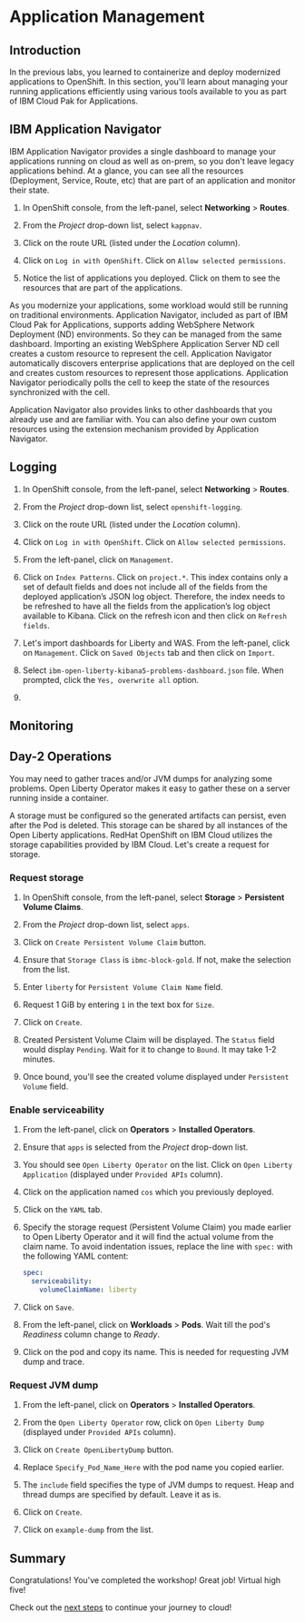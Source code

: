 # Application Management

## Introduction

In the previous labs, you learned to containerize and deploy modernized applications to OpenShift. In this section, you'll learn about managing your running applications efficiently using various tools available to you as part of IBM Cloud Pak for Applications.

## IBM Application Navigator

IBM Application Navigator provides a single dashboard to manage your applications running on cloud as well as on-prem, so you don't leave legacy applications behind. At a glance, you can see all the resources (Deployment, Service, Route, etc) that are part of an application and monitor their state. 

1. In OpenShift console, from the left-panel, select **Networking** > **Routes**.

1. From the _Project_ drop-down list, select `kappnav`. 
1. Click on the route URL (listed under the _Location_ column).
1. Click on `Log in with OpenShift`. Click on `Allow selected permissions`.
1. Notice the list of applications you deployed. Click on them to see the resources that are part of the applications. 

As you modernize your applications, some workload would still be running on traditional environments. Application Navigator, included as part of IBM Cloud Pak for Applications, supports adding WebSphere Network Deployment (ND) environments. So they can be managed from the same dashboard. Importing an existing WebSphere Application Server ND cell creates a custom resource to represent the cell. Application Navigator automatically discovers enterprise applications that are deployed on the cell and creates custom resources to represent those applications. Application Navigator periodically polls the cell to keep the state of the resources synchronized with the cell. 

Application Navigator also provides links to other dashboards that you already use and are familiar with. You can also define your own custom resources using the extension mechanism provided by Application Navigator. 

## Logging

1. In OpenShift console, from the left-panel, select **Networking** > **Routes**.

1. From the _Project_ drop-down list, select `openshift-logging`. 
1. Click on the route URL (listed under the _Location_ column).
1. Click on `Log in with OpenShift`. Click on `Allow selected permissions`.
1. From the left-panel, click on `Management`.
1. Click on `Index Patterns`. Click on `project.*`. This index contains only a set of default fields and does not include all of the fields from the deployed application’s JSON log object. Therefore, the index needs to be refreshed to have all the fields from the application’s log object available to Kibana. Click on the refresh icon and then click on `Refresh fields`.
1. Let's import dashboards for Liberty and WAS. From the left-panel, click on `Management`. Click on `Saved Objects` tab and then click on `Import`.
1. Select `ibm-open-liberty-kibana5-problems-dashboard.json` file. When prompted, click the `Yes, overwrite all` option.
1. 


## Monitoring



## Day-2 Operations

You may need to gather traces and/or JVM dumps for analyzing some problems. Open Liberty Operator makes it easy to gather these on a server running inside a container.

A storage must be configured so the generated artifacts can persist, even after the Pod is deleted. This storage can be shared by all instances of the Open Liberty applications.
RedHat OpenShift on IBM Cloud utilizes the storage capabilities provided by IBM Cloud. Let's create a request for storage.

### Request storage

1. In OpenShift console, from the left-panel, select **Storage** > **Persistent Volume Claims**.

1. From the _Project_ drop-down list, select `apps`. 
1. Click on `Create Persistent Volume Claim` button.
1. Ensure that `Storage Class` is `ibmc-block-gold`. If not, make the selection from the list.
1. Enter `liberty` for `Persistent Volume Claim Name` field.
1. Request 1 GiB by entering `1` in the text box for `Size`.
1. Click on `Create`.
1. Created Persistent Volume Claim will be displayed. The `Status` field would display `Pending`. Wait for it to change to `Bound`. It may take 1-2 minutes.
1. Once bound, you'll see the created volume displayed under `Persistent Volume` field.

### Enable serviceability

1. From the left-panel, click on **Operators** > **Installed Operators**.
1. Ensure that `apps` is selected from the _Project_ drop-down list. 
1. You should see `Open Liberty Operator` on the list. Click on `Open Liberty Application` (displayed under `Provided APIs` column).
1. Click on the application named `cos` which you previously deployed.
1. Click on the `YAML` tab.
1. Specify the storage request (Persistent Volume Claim) you made earlier to Open Liberty Operator and it will find the actual volume from the claim name. To avoid indentation issues, replace the line with `spec:` with the following YAML content:

    ```yaml 
    spec:
      serviceability:
        volumeClaimName: liberty
    ```
1. Click on `Save`.
1. From the left-panel, click on **Workloads** > **Pods**. Wait till the pod's _Readiness_ column change to _Ready_.
1. Click on the pod and copy its name. This is needed for requesting JVM dump and trace.

### Request JVM dump

1. From the left-panel, click on **Operators** > **Installed Operators**.

1. From the `Open Liberty Operator` row, click on `Open Liberty Dump` (displayed under `Provided APIs` column).
1. Click on `Create OpenLibertyDump` button.
1. Replace `Specify_Pod_Name_Here` with the pod name you copied earlier.
1. The `include` field specifies the type of JVM dumps to request. Heap and thread dumps are specified by default. Leave it as is.
1. Click on `Create`.
1. Click on `example-dump` from the list.


## Summary

Congratulations! You've completed the workshop! Great job! Virtual high five!

Check out the [next steps](../resources.md) to continue your journey to cloud!